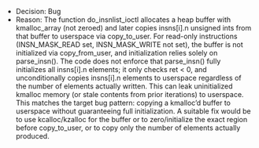 - Decision: Bug
- Reason: The function do_insnlist_ioctl allocates a heap buffer with kmalloc_array (not zeroed) and later copies insns[i].n unsigned ints from that buffer to userspace via copy_to_user. For read-only instructions (INSN_MASK_READ set, INSN_MASK_WRITE not set), the buffer is not initialized via copy_from_user, and initialization relies solely on parse_insn(). The code does not enforce that parse_insn() fully initializes all insns[i].n elements; it only checks ret < 0, and unconditionally copies insns[i].n elements to userspace regardless of the number of elements actually written. This can leak uninitialized kmalloc memory (or stale contents from prior iterations) to userspace. This matches the target bug pattern: copying a kmalloc’d buffer to userspace without guaranteeing full initialization. A suitable fix would be to use kcalloc/kzalloc for the buffer or to zero/initialize the exact region before copy_to_user, or to copy only the number of elements actually produced.
